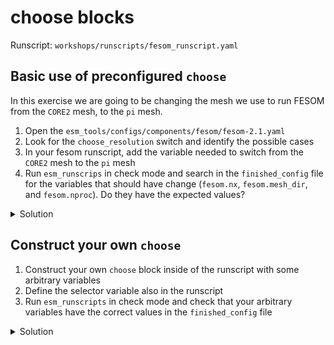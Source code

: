 choose blocks
=============

Runscript: `workshops/runscripts/fesom_runscript.yaml`

Basic use of preconfigured `choose`
-----------------------------------

In this exercise we are going to be changing the mesh we use to run FESOM from the `CORE2` mesh, to the `pi` mesh.

1. Open the `esm_tools/configs/components/fesom/fesom-2.1.yaml`
2. Look for the `choose_resolution` switch and identify the possible cases
3. In your fesom runscript, add the variable needed to switch from the `CORE2` mesh to the `pi` mesh
4. Run `esm_runscrips` in check mode and search in the `finished_config` file for the variables that should have
   change (`fesom.nx`, `fesom.mesh_dir`, and `fesom.nproc`). Do they have the expected values?

<details>
  <summary>Solution</summary>
  
  ```
  fesom:
      resolution: pi
  ```
</details>

Construct your own `choose`
---------------------------

1. Construct your own `choose` block inside of the runscript with some arbitrary variables
2. Define the selector variable also in the runscript
3. Run `esm_runscripts` in check mode and check that your arbitrary variables have the correct values in the
   `finished_config` file
   
<details>
  <summary>Solution</summary>
  
  ```
  general:
      my_selector_variable: 1
  
  fesom:
      choose_general.my_selector_variable:
          1:
              foo: "I chose option1"
          2:
              foo: "I chose option2"
  ```
</details>
